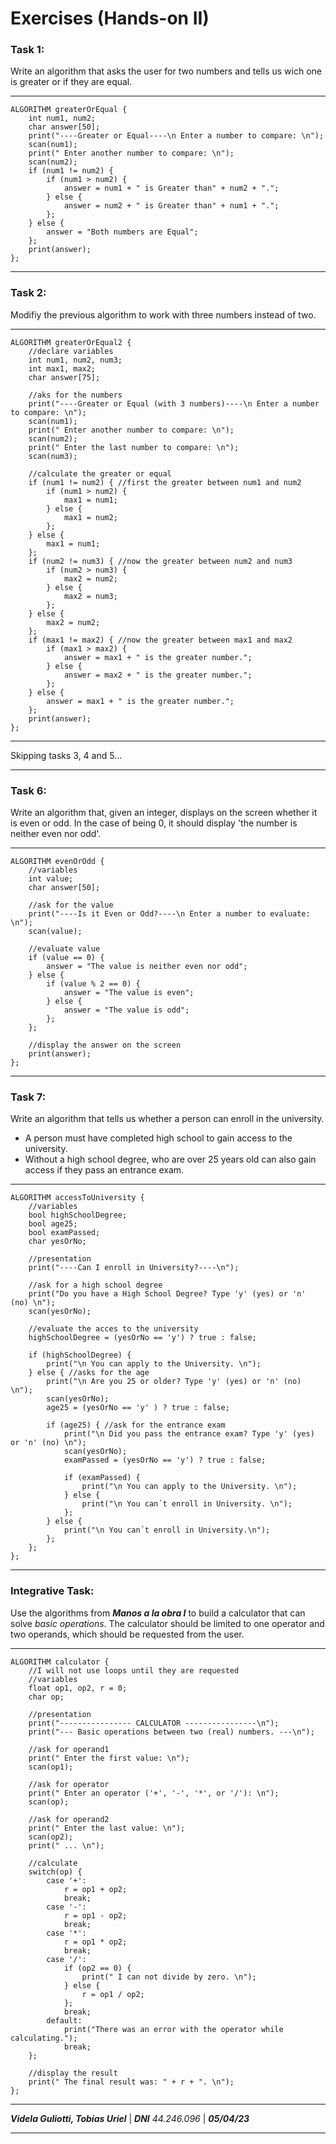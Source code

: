 # Exercises (Hands-on II)
### Task 1:
Write an algorithm that asks the user for two numbers and tells us wich one is greater or if they are equal.
- - -
    ALGORITHM greaterOrEqual {
        int num1, num2;
        char answer[50];
        print("----Greater or Equal----\n Enter a number to compare: \n");
        scan(num1);
        print(" Enter another number to compare: \n");
        scan(num2);
        if (num1 != num2) {
            if (num1 > num2) {
                answer = num1 + " is Greater than" + num2 + ".";
            } else {
                answer = num2 + " is Greater than" + num1 + ".";
            };
        } else {
            answer = "Both numbers are Equal";
        };
        print(answer);
    };
- - -
### Task 2:
Modifiy the previous algorithm to work with three numbers instead of two.
- - -
    ALGORITHM greaterOrEqual2 {
        //declare variables
        int num1, num2, num3;
        int max1, max2;
        char answer[75];

        //aks for the numbers
        print("----Greater or Equal (with 3 numbers)----\n Enter a number to compare: \n");
        scan(num1);
        print(" Enter another number to compare: \n");
        scan(num2);
        print(" Enter the last number to compare: \n");
        scan(num3);

        //calculate the greater or equal
        if (num1 != num2) { //first the greater between num1 and num2
            if (num1 > num2) {
                max1 = num1;
            } else {
                max1 = num2;
            };
        } else {
            max1 = num1;
        };
        if (num2 != num3) { //now the greater between num2 and num3
            if (num2 > num3) {
                max2 = num2;
            } else {
                max2 = num3;
            };
        } else {
            max2 = num2;
        };
        if (max1 != max2) { //now the greater between max1 and max2
            if (max1 > max2) {
                answer = max1 + " is the greater number.";
            } else {
                answer = max2 + " is the greater number.";
            };
        } else {
            answer = max1 + " is the greater number.";
        };
        print(answer);
    };
- - -
Skipping tasks 3, 4 and 5...
- - -
### Task 6:
Write an algorithm that, given an integer, displays on the screen whether it is even or odd. In the case of being 0, it should display 'the number is neither even nor odd'.
- - -
    ALGORITHM evenOrOdd {
        //variables
        int value;
        char answer[50];

        //ask for the value
        print("----Is it Even or Odd?----\n Enter a number to evaluate: \n");
        scan(value);

        //evaluate value
        if (value == 0) {
            answer = "The value is neither even nor odd";
        } else {
            if (value % 2 == 0) {
                answer = "The value is even";
            } else {
                answer = "The value is odd";
            };
        };

        //display the answer on the screen
        print(answer);
    };
- - -
### Task 7:
Write an algorithm that tells us whether a person can enroll in the university.
+ A person must have completed high school to gain access to the university.
+ Without a high school degree, who are over 25 years old can also gain access if they pass an entrance exam.
- - -
    ALGORITHM accessToUniversity {
        //variables
        bool highSchoolDegree;
        bool age25;
        bool examPassed;
        char yesOrNo;

        //presentation
        print("----Can I enroll in University?----\n");

        //ask for a high school degree
        print("Do you have a High School Degree? Type 'y' (yes) or 'n' (no) \n");
        scan(yesOrNo);

        //evaluate the acces to the university
        highSchoolDegree = (yesOrNo == 'y') ? true : false;

        if (highSchoolDegree) {
            print("\n You can apply to the University. \n");
        } else { //asks for the age
            print("\n Are you 25 or older? Type 'y' (yes) or 'n' (no) \n");
            scan(yesOrNo);
            age25 = (yesOrNo == 'y' ) ? true : false;

            if (age25) { //ask for the entrance exam
                print("\n Did you pass the entrance exam? Type 'y' (yes) or 'n' (no) \n");
                scan(yesOrNo);
                examPassed = (yesOrNo == 'y') ? true : false;

                if (examPassed) {
                    print("\n You can apply to the University. \n");
                } else {
                    print("\n You can´t enroll in University. \n");
                };
            } else {
                print("\n You can´t enroll in University.\n");
            };
        };
    };
- - -
### Integrative Task:
Use the algorithms from ___Manos a la obra I___ to build a calculator that can solve _basic operations_. The calculator should be limited to one operator and two operands, which should be requested from the user.
- - -
    ALGORITHM calculator {
        //I will not use loops until they are requested
        //variables
        float op1, op2, r = 0;
        char op;

        //presentation
        print("---------------- CALCULATOR ----------------\n");
        print("--- Basic operations between two (real) numbers. ---\n");

        //ask for operand1
        print(" Enter the first value: \n");
        scan(op1);

        //ask for operator
        print(" Enter an operator ('+', '-', '*', or '/'): \n");
        scan(op);

        //ask for operand2
        print(" Enter the last value: \n");
        scan(op2);
        print(" ... \n");

        //calculate
        switch(op) {
            case '+':
                r = op1 + op2;
                break;
            case '-':
                r = op1 - op2;
                break;
            case '*':
                r = op1 * op2;
                break;
            case '/':
                if (op2 == 0) {
                    print(" I can not divide by zero. \n");
                } else {
                    r = op1 / op2;
                };
                break;
            default:
                print("There was an error with the operator while calculating.");
                break;
        };

        //display the result
        print(" The final result was: " + r + ". \n");
    };
- - -
___Videla Guliotti, Tobías Uriel___ | ___DNI___ _44.246.096_ | ___05/04/23___
- - -